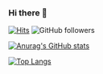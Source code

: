 ### Hi there 👋

<!--
**hongmoSung/hongmoSung** is a ✨ _special_ ✨ repository because its `README.md` (this file) appears on your GitHub profile.

Here are some ideas to get you started:

- 🔭 I’m currently working on ...
- 🌱 I’m currently learning ...
- 👯 I’m looking to collaborate on ...
- 🤔 I’m looking for help with ...
- 💬 Ask me about ...
- 📫 How to reach me: ...
- 😄 Pronouns: ...
- ⚡ Fun fact: ...
-->
[![Hits](https://hits.seeyoufarm.com/api/count/incr/badge.svg?url=https%3A%2F%2Fgithub.com%2FhongmoSung%2Fhit-counter&count_bg=%23BD3DC8&title_bg=%23555555&icon=github.svg&icon_color=%23E7E7E7&title=hits&edge_flat=false)](https://hits.seeyoufarm.com) 
![GitHub followers](https://img.shields.io/github/followers/hongmoSung?logo=github)

[![Anurag's GitHub stats](https://github-readme-stats.vercel.app/api?username=hongmoSung&theme=onedark&show_icons=true)](https://github.com/anuraghazra/github-readme-stats)   

[![Top Langs](https://github-readme-stats.vercel.app/api/top-langs/?username=hongmoSung&theme=onedark&langs_count=8)](https://github.com/anuraghazra/github-readme-stats)
